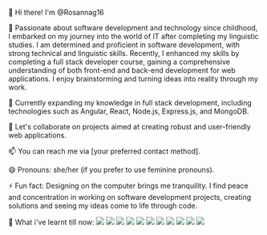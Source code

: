 👋 Hi there! I'm @Rosannag16

🚀 Passionate about software development and technology since childhood, I embarked on my journey into the world of IT after completing my linguistic studies. I am determined and proficient in software development, with strong technical and linguistic skills. Recently, I enhanced my skills by completing a full stack developer course, gaining a comprehensive understanding of both front-end and back-end development for web applications. I enjoy brainstorming and turning ideas into reality through my work.

🌱 Currently expanding my knowledge in full stack development, including technologies such as Angular, React, Node.js, Express.js, and MongoDB.

💬 Let's collaborate on projects aimed at creating robust and user-friendly web applications.

📫 You can reach me via [your preferred contact method].

😄 Pronouns: she/her (if you prefer to use feminine pronouns).

⚡ Fun fact: Designing on the computer brings me tranquility. I find peace and concentration in working on software development projects, creating solutions and seeing my ideas come to life through code.

📝 What i've learnt till now: 
![](https://img.shields.io/badge/-JavaScript-black?logo=javascript&style=social)
![](https://img.shields.io/badge/-HTML5-black?logo=html5&style=social)
![](https://img.shields.io/badge/-CSS3-black?logo=css3&style=social)
![](https://img.shields.io/badge/-AngularJS-black?logo=angularjs&style=social)
![](https://img.shields.io/badge/-Bootstrap-black?logo=bootstrap&style=social)
![](https://img.shields.io/badge/-TypeScript-black?logo=typescript&style=social)
![](https://img.shields.io/badge/-Sass-black?logo=sass&style=social)
![](https://img.shields.io/badge/-PostgreSQL-black?logo=postgresql&style=social)
![](https://img.shields.io/badge/-Java-black?logo=java&style=social)
![](https://img.shields.io/badge/-Apache-black?logo=apache&style=social)
![](https://img.shields.io/badge/-Spring-black?logo=spring&style=social)
